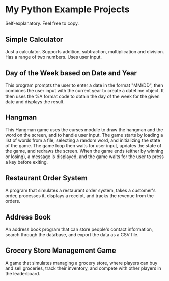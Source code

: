 # My Python Example Projects

Self-explanatory. Feel free to copy.

## Simple Calculator

Just a calculator. Supports addition, subtraction, multiplication and division. Has a range of two numbers. Uses user input.

## Day of the Week based on Date and Year

This program prompts the user to enter a date in the format "MM/DD", then combines the user input with the current year to create a datetime object. It then uses the %A format code to obtain the day of the week for the given date and displays the result.

## Hangman

This Hangman game uses the curses module to draw the hangman and the word on the screen, and to handle user input. The game starts by loading a list of words from a file, selecting a random word, and initializing the state of the game. The game loop then waits for user input, updates the state of the game, and redraws the screen. When the game ends (either by winning or losing), a message is displayed, and the game waits for the user to press a key before exiting.

## Restaurant Order System

A program that simulates a restaurant order system, takes a customer's order, processes it, displays a receipt, and tracks the revenue from the orders.

## Address Book

An address book program that can store people's contact information, search through the database, and export the data as a CSV file.

## Grocery Store Management Game

A game that simulates managing a grocery store, where players can buy and sell groceries, track their inventory, and compete with other players in the leaderboard.

